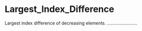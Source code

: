 # Largest_Index_Difference
Largest index difference of decreasing elements.
........................
